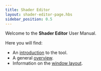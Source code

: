 ```yaml
---
title: Shader Editor
layout: shader-editor-page.hbs
sidebar_position: 0.5
---
```


Welcome to the __Shader Editor__ User Manual.

Here you will find:

- An [introduction][1] to the tool.
- A general [overview][3].
- Information on the [window layout][2].

[1]: /shader-editor/introduction
[2]: /shader-editor/window-layout
[3]: /shader-editor/workflow

